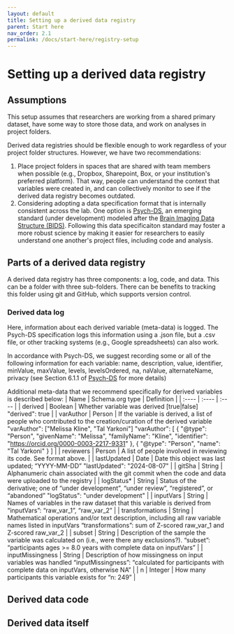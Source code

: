 ```yaml
---
layout: default
title: Setting up a derived data registry
parent: Start here 
nav_order: 2.1
permalink: /docs/start-here/registry-setup
---
```


# Setting up a derived data registry

## Assumptions
This setup assumes that researchers are working from a shared primary dataset, have some way to store those data, and work on analyses in project folders. 

Derived data registries should be flexible enough to work regardless of your project folder structures. However, we have two recommendations: 
1. Place project folders in spaces that are shared with team members when possible (e.g., Dropbox, Sharepoint, Box, or your institution's preferred platform). That way, people can understand the context that variables were created in, and can collectively monitor to see if the derived data registry becomes outdated.  
2. Considering adopting a data specification format that is internally consistent across the lab. One option is [Psych-DS](https://docs.google.com/document/d/1u8o5jnWk0Iqp_J06PTu5NjBfVsdoPbBhstht6W0fFp0/edit), an emerging standard (under development) modeled after the [Brain Imaging Data Structure (BIDS)](bids.neuroimaging.io/). Following this data specificaiton standard may foster a more robust science by making it easier for researchers to easily understand one another's project files, including code and analysis.  

## Parts of a derived data registry 
A derived data registry has three components: a log, code, and data. This can be a folder with three sub-folders. There can be benefits to tracking this folder using git and GitHub, which supports version control. 

### Derived data log
Here, information about each derived variable (meta-data) is logged. The Psych-DS specification logs this information using a .json file, but a .csv file, or other tracking systems (e.g., Google spreadsheets) can also work. 

In accordance with Psych-DS, we suggest recording some or all of the following information for each variable: name, description, value, identifier, minValue, maxValue, levels, levelsOrdered, na, naValue, alternateName, privacy (see Section 6.1.1 of [Psych-DS](https://docs.google.com/document/d/1u8o5jnWk0Iqp\_J06PTu5NjBfVsdoPbBhstht6W0fFp0/edit) for more details)

Additional meta-data that we recommend specifically for derived variables is described below:
| Name | Schema.org type | Definition |
| :---- | :---- | :---- |
| derived | Boolean | Whether variable was derived \[true|false\] "derived": true |
| varAuthor | Person | If the variable is derived, a list of people who contributed to the creation/curation of the derived variable "varAuthor": \["Melissa Kline", "Tal Yarkoni"\] "varAuthor": \[   {     "@type": "Person",     "givenName": "Melissa",      "familyName": "Kline",     "identifier": "https://orcid.org/0000-0003-2217-9331"   },   {     "@type": "Person",     "name": "Tal Yarkoni"   } \] |
| reviewers | Person | A list of people involved in reviewing its code. See format above. |
| lastUpdated | Date | Date this object was last updated; “YYYY-MM-DD”  "lastUpdated": "2024-08-07" |
| gitSha | String | Alphanumeric chain associated with the git commit when the code and data were uploaded to the registry |
| logStatus\* | String | Status of the derivative; one of “under development”, “under review”, “registered”, or “abandoned” "logStatus": "under development" |
| inputVars | String | Names of variables in the raw dataset that this variable is derived from “inputVars”: “raw\_var\_1”, “raw\_var\_2” |
| transformations | String | Mathematical operations and/or text description, including all raw variable names listed in inputVars “transformations”: sum of Z-scored raw\_var\_1 and Z-scored raw\_var\_2 |
| subset | String | Description of the sample the variable was calculated on (i.e., were there any exclusions?).  “subset”: “participants ages \>= 8.0 years with complete data on inputVars”  |
| inputMissingness | String | Description of how missingness on input variables was handled “inputMissingness”: “calculated for participants with complete data on inputVars, otherwise NA” |
| n | Integer | How many participants this variable exists for “n: 249” |

## Derived data code


## Derived data itself